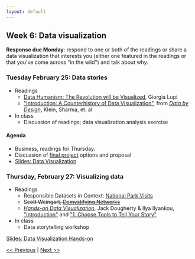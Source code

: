 ```yaml
---
layout: default
---
```


## Week 6:  Data visualization

**Response due Monday**: respond to one or both of the readings or share a data visualization that interests you (either one featured in the readings or that you've come across "in the wild") and talk about why.

### Tuesday February 25: Data stories

- Readings
	- [Data Humanism: The Revolution will be Visualized](https://giorgialupi.com/data-humanism-my-manifesto-for-a-new-data-wold), Giorgia Lupi
	- ["Introduction: A Counterhistory of Data Visualization"](https://dataxdesign.io/chapters/intro), from [*Data by Design*](https://dataxdesign.io/), Klein, Sharma, et. al  
- In class
	- Discussion of readings; data visualization analysis exercise

#### Agenda

- Business, readings for Thursday.
- Discussion of [final project](../assignments/final-project) options and proposal
- [Slides: Data Visualization](../slides/dv1.html)

### Thursday, February 27: Visualizing data

- Readings
	- Responsible Datasets in Context: [National Park Visits](https://www.responsible-datasets-in-context.com/posts/np-data/)
  	- ~~Scott Weingart, [Demystifying Networks](https://journalofdigitalhumanities.org/1-1/demystifying-networks-by-scott-weingart/)~~
	- *[Hands-on Data Visualization](https://handsondataviz.org/)*, Jack Dougherty & Ilya Ilyankou, ["Introduction"](https://handsondataviz.org/introduction.html) and ["1. Choose Tools to Tell Your Story"](https://handsondataviz.org/choose.html)
- In class
	- Data storytelling workshop

[Slides: Data Visualization Hands-on](../slides/data-viz-2.html)

[<< Previous](05) | [Next >> ](07)